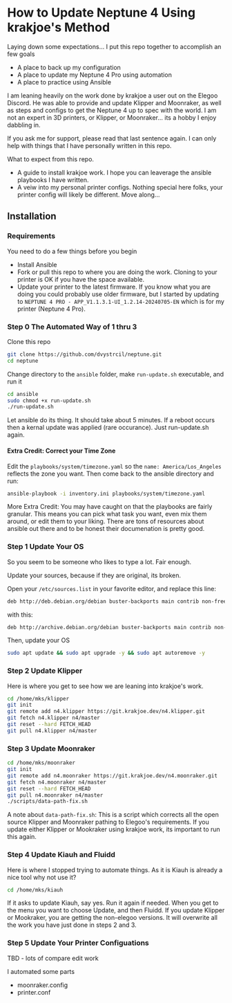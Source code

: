 # How to Update Neptune 4 Using krakjoe's Method

Laying down some expectations... I put this repo together to accomplish an few goals
- A place to back up my configuration
- A place to update my Neptune 4 Pro using automation
- A place to practice using Ansible

I am leaning heavily on the work done by krakjoe a user out on the Elegoo Discord. He was able to provide and update Klipper and Moonraker, as well as steps and configs to get the Neptune 4 up to spec with the world. I am not an expert in 3D printers, or Klipper, or Moonraker... its a hobby I enjoy dabbling in. 

If you ask me for support, please read that last sentence again. I can only help with things that I have personally written in this repo.

What to expect from this repo.
- A guide to install krakjoe work. I hope you can leaverage the ansible playbooks I have written.
- A veiw into my personal printer configs. Nothing special here folks, your printer config will likely be different. Move along...

## Installation

### Requirements

You need to do a few things before you begin
- Install Ansible
- Fork or pull this repo to where you are doing the work. Cloning to your printer is OK if you have the space available.
- Update your printer to the latest firmware. If you know what you are doing you could probably use older firmware, but I started by updating to `NEPTUNE 4 PRO - APP_V1.1.3.1-UI_1.2.14-20240705-EN` which is for my printer (Neptune 4 Pro).

### Step 0 The Automated Way of 1 thru 3

Clone this repo
```bash
git clone https://github.com/dvystrcil/neptune.git
cd neptune
```

Change directory to the `ansible` folder, make `run-update.sh` executable, and run it
```bash
cd ansible
sudo chmod +x run-update.sh
./run-update.sh
```

Let ansible do its thing. It should take about 5 minutes. If a reboot occurs then a kernal update was applied (rare occurance). Just run-update.sh again.

#### Extra Credit: Correct your Time Zone
Edit the `playbooks/system/timezone.yaml` so the `name: America/Los_Angeles` reflects the zone you want. Then come back to the ansible directory and run:

```bash
ansible-playbook -i inventory.ini playbooks/system/timezone.yaml
```

More Extra Credit: You may have caught on that the playbooks are fairly granular. This means you can pick what task you want, even mix them around, or edit them to your liking. There are tons of resources about ansible out there and to be honest their documenation is pretty good.

### Step 1 Update Your OS

So you seem to be someone who likes to type a lot. Fair enough.

Update your sources, because if they are original, its broken.

Open your `/etc/sources.list` in your favorite editor, and replace this line:

```bash
deb http://deb.debian.org/debian buster-backports main contrib non-free
```
with this:
```bash
deb http://archive.debian.org/debian buster-backports main contrib non-free
```

Then, update your OS
```bash
sudo apt update && sudo apt upgrade -y && sudo apt autoremove -y
```

### Step 2 Update Klipper

Here is where you get to see how we are leaning into krakjoe's work. 

```bash
cd /home/mks/klipper
git init
git remote add n4.klipper https://git.krakjoe.dev/n4.klipper.git
git fetch n4.klipper n4/master
git reset --hard FETCH_HEAD
git pull n4.klipper n4/master
```

### Step 3 Update Moonraker

```bash
cd /home/mks/moonraker
git init
git remote add n4.moonraker https://git.krakjoe.dev/n4.moonraker.git
git fetch n4.moonraker n4/master
git reset --hard FETCH_HEAD
git pull n4.moonraker n4/master
./scripts/data-path-fix.sh
```

A note about `data-path-fix.sh`: This is a script which corrects all the open source Klipper and Moonraker pathing to Elegoo's requirements. If you update either Klipper or Mookraker using krakjoe work, its important to run this again.

### Step 4 Update Kiauh and Fluidd

Here is where I stopped trying to automate things. As it is Kiauh is already a nice tool why not use it?

```bash
cd /home/mks/kiauh
```
If it asks to update Kiauh, say yes. Run it again if needed. When you get to the menu you want to choose Update, and then Fluidd. If you update Klipper or Mookraker, you are getting the non-elegoo versions. It will overwrite all the work you have just done in steps 2 and 3.

### Step 5 Update Your Printer Configuations

TBD - lots of compare edit work

I automated some parts

- moonraker.config
- printer.conf
